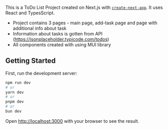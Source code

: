 This is a ToDo List Project created on Next.js with [`create-next-app`](https://nextjs.org/docs/app/api-reference/cli/create-next-app). It uses React and TypesScript.

- Project contains 3 pages - main page, add-task page and page with additional info about task
- Information about tasks is gotten from API (https://jsonplaceholder.typicode.com/todos)
- All components created with using MUI library

## Getting Started

First, run the development server:

```bash
npm run dev
# or
yarn dev
# or
pnpm dev
# or
bun dev
```

Open [http://localhost:3000](http://localhost:3000) with your browser to see the result.
